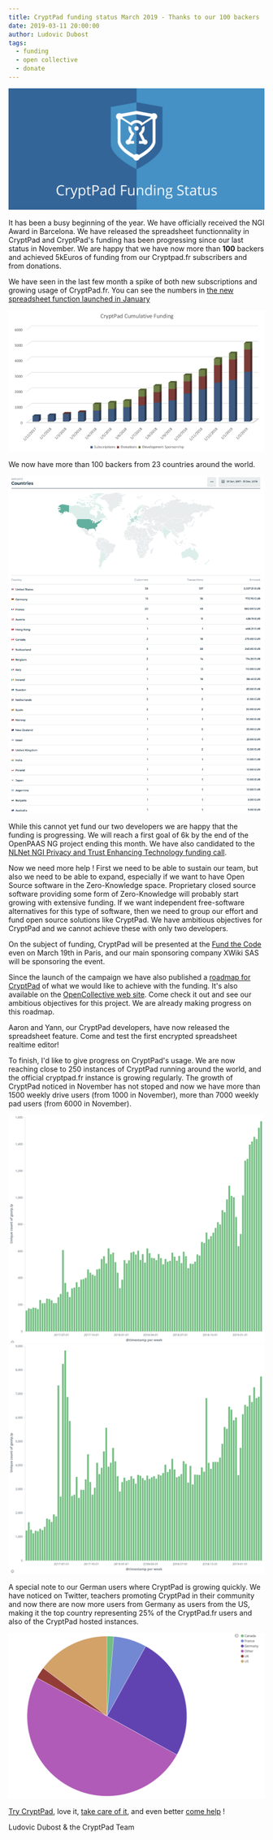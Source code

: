 ```yaml
---
title: CryptPad funding status March 2019 - Thanks to our 100 backers !
date: 2019-03-11 20:00:00
author: Ludovic Dubost
tags:
  - funding
  - open collective
  - donate
---
```


![](/images/cryptpad-funding-blog-cover-generic.png)

It has been a busy beginning of the year. We have officially received the NGI Award in Barcelona. We have released the spreadsheet functionnality in CryptPad and CryptPad's funding has been progressing since our last status in November. We are happy that we have now more than **100** backers and achieved 5kEuros of funding from our Cryptpad.fr subscribers and from donations.

We have seen in the last few month a spike of both new subscriptions and growing usage of CryptPad.fr. You can see the numbers in [the new spreadsheet function launched in January](https://cryptpad.fr/sheet/#/2/sheet/view/ppScrSTQQy7gQ6gwYG2pSvNzedP0mHhhFHWwPl5P+Vk/embed/present/)

![cryptpad funding details](/images/cryptpad-201902-funding.png)

We now have more than 100 backers from 23 countries around the world.

![cryptpad funding by country](/images/cryptpad-201902-funding-countries.png)

While this cannot yet fund our two developers we are happy that the funding is progressing. We will reach a first goal of 6k by the end of the OpenPAAS NG project ending this month. We have also candidated to the [NLNet NGI Privacy and Trust Enhancing Technology funding call](https://nlnet.nl/news/2019/20190201-call.html). 

Now we need more help ! First we need to be able to sustain our team, but also we need to be able to expand, especially if we want to have Open Source software in the Zero-Knowledge space. Proprietary closed source software providing some form of Zero-Knowledge will probably start growing with extensive funding. If we want independent free-software alternatives for this type of software, then we need to group our effort and fund open source solutions like CryptPad. We have ambitious objectives for CryptPad and we cannot achieve these with only two developers. 

On the subject of funding, CryptPad will be presented at the [Fund the Code](https://fundthecode.org/) even on March 19th in Paris, and our main sponsoring company XWiki SAS will be sponsoring the event.

Since the launch of the campaign we have also published a [roadmap for CryptPad](/tags/roadmap/) of what we would like to achieve with the funding. It's also available on the [OpenCollective web site](https://opencollective.com/cryptpad/#about). Come check it out and see our ambitious objectives for this project. We are already making progress on this roadmap.

Aaron and Yann, our CryptPad developers, have now released the spreadsheet feature. Come and test the first encrypted spreadsheet realtime editor!

To finish, I'd like to give progress on CryptPad's usage. We are now reaching close to 250 instances of CryptPad running around the world, and the official cryptpad.fr instance is growing regularly. The growth of CryptPad noticed in November has not stoped and now we have more than 1500 weekly drive users (from 1000 in November), more than 7000 weekly pad users (from 6000 in November).

![cryptpad drive stats](/images/cryptpad-201902-driveuniqueweek.png)
![cryptpad pad stats](/images/cryptpad-201902-padsuniqueweek.png)

A special note to our German users where CryptPad is growing quickly. We have noticed on Twitter, teachers promoting CryptPad in their community and now there are now more users from Germany as users from the US, making it the top country representing 25% of the CryptPad.fr users and also of the CryptPad hosted instances.

![cryptpad countries](/images/cryptpad-201902-countries.png)

[Try CryptPad](https://cryptpad.fr), love it, [take care of it](https://opencollective.com/cryptpad/), and even better [come help](https://github.com/xwiki-labs/cryptpad) !

Ludovic Dubost & the CryptPad Team
